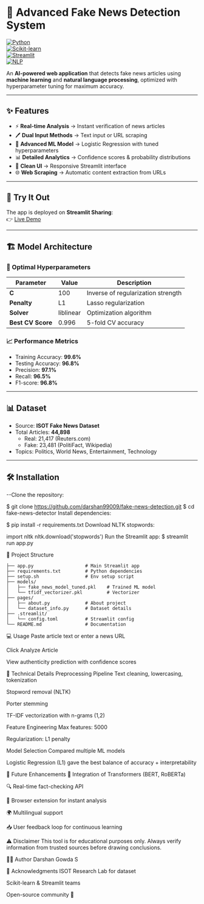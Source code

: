 # 📰 Advanced Fake News Detection System  

[![Python](https://img.shields.io/badge/Python-3.8%2B-blue)]()  
[![Scikit-learn](https://img.shields.io/badge/Scikit--learn-1.3.0-orange)]()  
[![Streamlit](https://img.shields.io/badge/Streamlit-1.28.0-red)]()  
[![NLP](https://img.shields.io/badge/NLP-Transformers-yellowgreen)]()  

An **AI-powered web application** that detects fake news articles using **machine learning** and **natural language processing**, optimized with hyperparameter tuning for maximum accuracy.  

---

## ✨ Features
- ⚡ **Real-time Analysis** → Instant verification of news articles  
- 🖊️ **Dual Input Methods** → Text input or URL scraping  
- 🤖 **Advanced ML Model** → Logistic Regression with tuned hyperparameters  
- 📊 **Detailed Analytics** → Confidence scores & probability distributions  
- 🎨 **Clean UI** → Responsive Streamlit interface  
- 🌐 **Web Scraping** → Automatic content extraction from URLs  

---

## 🚀 Try It Out
The app is deployed on **Streamlit Sharing**:  
👉 [Live Demo](https://your-username-fake-news-detector.streamlit.app/)  

---

## 🏗️ Model Architecture  

### 🔧 Optimal Hyperparameters
| Parameter | Value | Description |
|-----------|-------|-------------|
| **C**     | 100   | Inverse of regularization strength |
| **Penalty** | L1 | Lasso regularization |
| **Solver** | liblinear | Optimization algorithm |
| **Best CV Score** | 0.996 | 5-fold CV accuracy |

### 📈 Performance Metrics
- Training Accuracy: **99.6%**  
- Testing Accuracy: **96.8%**  
- Precision: **97.1%**  
- Recall: **96.5%**  
- F1-score: **96.8%**  

---

## 📊 Dataset
- Source: **ISOT Fake News Dataset**  
- Total Articles: **44,898**  
  - Real: 21,417 (Reuters.com)  
  - Fake: 23,481 (PolitiFact, Wikipedia)  
- Topics: Politics, World News, Entertainment, Technology  

---

## 🛠 Installation  

--Clone the repository:

$ git clone https://github.com/darshan99009/fake-news-detection.git
$ cd fake-news-detector
Install dependencies:


$ pip install -r requirements.txt
Download NLTK stopwords:


import nltk
nltk.download('stopwords')
Run the Streamlit app:
$ streamlit run app.py

📁 Project Structure
```fake-news-detector/
├── app.py                   # Main Streamlit app
├── requirements.txt         # Python dependencies
├── setup.sh                 # Env setup script
├── models/
│   ├── fake_news_model_tuned.pkl    # Trained ML model
│   └── tfidf_vectorizer.pkl         # Vectorizer
├── pages/
│   ├── about.py             # About project
│   └── dataset_info.py      # Dataset details
├── .streamlit/
│   └── config.toml          # Streamlit config
└── README.md                # Documentation
```
💻 Usage
Paste article text or enter a news URL

Click Analyze Article

View authenticity prediction with confidence scores

🔬 Technical Details
Preprocessing Pipeline
Text cleaning, lowercasing, tokenization

Stopword removal (NLTK)

Porter stemming

TF-IDF vectorization with n-grams (1,2)

Feature Engineering
Max features: 5000

Regularization: L1 penalty

Model Selection
Compared multiple ML models

Logistic Regression (L1) gave the best balance of accuracy + interpretability

🌟 Future Enhancements
🤗 Integration of Transformers (BERT, RoBERTa)

🔍 Real-time fact-checking API

🧩 Browser extension for instant analysis

🌍 Multilingual support

📥 User feedback loop for continuous learning

⚠️ Disclaimer
This tool is for educational purposes only. Always verify information from trusted sources before drawing conclusions.

👨‍💻 Author
Darshan Gowda S


🙏 Acknowledgments
ISOT Research Lab for dataset

Scikit-learn & Streamlit teams

Open-source community 💜

